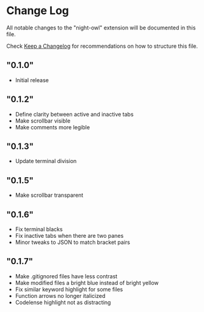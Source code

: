 # Change Log

All notable changes to the "night-owl" extension will be documented in this file.

Check [Keep a Changelog](http://keepachangelog.com/) for recommendations on how to structure this file.

## "0.1.0"

* Initial release

## "0.1.2"

* Define clarity between active and inactive tabs
* Make scrollbar visible
* Make comments more legible

## "0.1.3"

* Update terminal division

## "0.1.5"

* Make scrollbar transparent

## "0.1.6"

* Fix terminal blacks
* Fix inactive tabs when there are two panes
* Minor tweaks to JSON to match bracket pairs

## "0.1.7"

* Make .gitignored files have less contrast
* Make modified files a bright blue instead of bright yellow
* Fix similar keyword highlight for some files
* Function arrows no longer italicized
* Codelense highlight not as distracting
